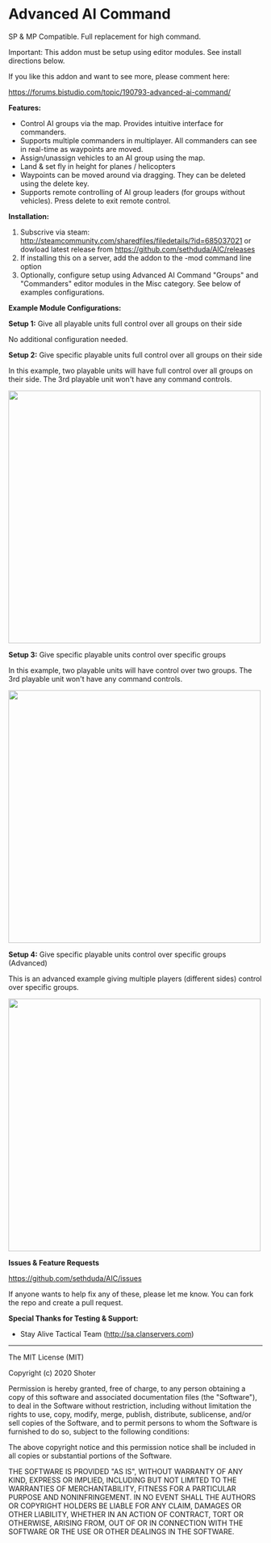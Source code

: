 # Advanced AI Command

SP & MP Compatible. Full replacement for high command.

Important: This addon must be setup using editor modules. See install directions below. 

If you like this addon and want to see more, please comment here:

https://forums.bistudio.com/topic/190793-advanced-ai-command/

**Features:**

- Control AI groups via the map. Provides intuitive interface for commanders. 
- Supports multiple commanders in multiplayer. All commanders can see in real-time as waypoints are moved. 
- Assign/unassign vehicles to an AI group using the map. 
- Land & set fly in height for planes / helicopters 
- Waypoints can be moved around via dragging. They can be deleted using the delete key. 
- Supports remote controlling of AI group leaders (for groups without vehicles). Press delete to exit remote control. 

**Installation:**

1. Subscrive via steam: http://steamcommunity.com/sharedfiles/filedetails/?id=685037021 or dowload latest release from https://github.com/sethduda/AIC/releases
2. If installing this on a server, add the addon to the -mod command line option
3. Optionally, configure setup using Advanced AI Command "Groups" and "Commanders" editor modules in the Misc category. See below of examples configurations.

**Example Module Configurations:**

**Setup 1:** Give all playable units full control over all groups on their side

No additional configuration needed.

**Setup 2:** Give specific playable units full control over all groups on their side

In this example, two playable units will have full control over all groups on their side. The 3rd playable unit won't have any command controls.

<img src="https://raw.githubusercontent.com/sethduda/AIC/master/moduleExample1.jpg" width="500">

**Setup 3:** Give specific playable units control over specific groups

In this example, two playable units will have control over two groups. The 3rd playable unit won't have any command controls.

<img src="https://raw.githubusercontent.com/sethduda/AIC/master/moduleExample3.jpg" width="500">

**Setup 4:** Give specific playable units control over specific groups (Advanced)

This is an advanced example giving multiple players (different sides) control over specific groups.

<img src="https://raw.githubusercontent.com/sethduda/AIC/master/moduleExample2.jpg" width="500">

**Issues & Feature Requests**

https://github.com/sethduda/AIC/issues 

If anyone wants to help fix any of these, please let me know. You can fork the repo and create a pull request. 

**Special Thanks for Testing & Support:**

- Stay Alive Tactical Team (http://sa.clanservers.com) 

---

The MIT License (MIT)

Copyright (c) 2020 Shoter

Permission is hereby granted, free of charge, to any person obtaining a copy of this software and associated documentation files (the "Software"), to deal in the Software without restriction, including without limitation the rights to use, copy, modify, merge, publish, distribute, sublicense, and/or sell copies of the Software, and to permit persons to whom the Software is furnished to do so, subject to the following conditions:

The above copyright notice and this permission notice shall be included in all copies or substantial portions of the Software.

THE SOFTWARE IS PROVIDED "AS IS", WITHOUT WARRANTY OF ANY KIND, EXPRESS OR IMPLIED, INCLUDING BUT NOT LIMITED TO THE WARRANTIES OF MERCHANTABILITY, FITNESS FOR A PARTICULAR PURPOSE AND NONINFRINGEMENT. IN NO EVENT SHALL THE AUTHORS OR COPYRIGHT HOLDERS BE LIABLE FOR ANY CLAIM, DAMAGES OR OTHER LIABILITY, WHETHER IN AN ACTION OF CONTRACT, TORT OR OTHERWISE, ARISING FROM, OUT OF OR IN CONNECTION WITH THE SOFTWARE OR THE USE OR OTHER DEALINGS IN THE SOFTWARE.
